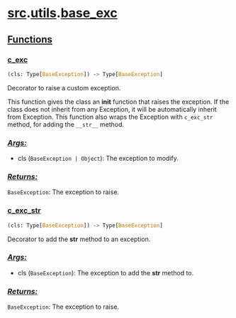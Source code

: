 # **[src](../index.md).[utils](../utils.md).[base_exc](base_exc.md)**

    

    
<h2><b><a href="#func" id="func">Functions</a></b></h2>

    

    
<h3><b><a href="#func-c_exc" id="func-c_exc">c_exc</a></b></h3>

```python
(cls: Type[BaseException]) ‑> Type[BaseException]
```

    
Decorator to raise a custom exception.

This function gives the class an __init__ function that raises the exception.
If the class does not inherit from any Exception, it will be automatically inherit from Exception.
This function also wraps the Exception with `c_exc_str` method, for adding the `__str__` method.

    
<h3><b><i><a href="#func-c_exc-args" id="func-c_exc-args">Args:</a></i></b></h3>

- cls (`BaseException | Object`): The exception to modify.

    
<h3><b><i><a href="#func-c_exc-returns" id="func-c_exc-returns">Returns:</a></i></b></h3>

`BaseException`: The exception to raise.

    

    
<h3><b><a href="#func-c_exc_str" id="func-c_exc_str">c_exc_str</a></b></h3>

```python
(cls: Type[BaseException]) ‑> Type[BaseException]
```

    
Decorator to add the __str__ method to an exception.

    
<h3><b><i><a href="#func-c_exc_str-args" id="func-c_exc_str-args">Args:</a></i></b></h3>

- cls (`BaseException`): The exception to add the __str__ method to.

    
<h3><b><i><a href="#func-c_exc_str-returns" id="func-c_exc_str-returns">Returns:</a></i></b></h3>

`BaseException`: The exception to raise.